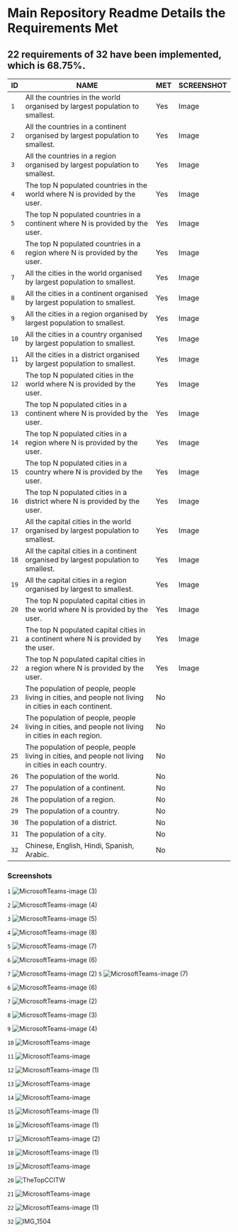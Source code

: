 # Main Repository Readme Details the Requirements Met

## 22 requirements of 32 have been implemented, which is 68.75%.

| ID | NAME | MET | SCREENSHOT |
| --- | --- | --- | ---|
| `1` | All the countries in the world organised by largest population to smallest. | Yes | Image |
| `2` | All the countries in a continent organised by largest population to smallest. | Yes | Image |
| `3` | All the countries in a region organised by largest population to smallest. | Yes | Image |
| `4` | The top N populated countries in the world where N is provided by the user. | Yes | Image |
| `5` | The top N populated countries in a continent where N is provided by the user. | Yes | Image |
| `6` | The top N populated countries in a region where N is provided by the user. | Yes | Image |
| `7` | All the cities in the world organised by largest population to smallest. | Yes | Image |
| `8` | All the cities in a continent organised by largest population to smallest. | Yes | Image |
| `9` | All the cities in a region organised by largest population to smallest. | Yes | Image |
| `10` | All the cities in a country organised by largest population to smallest. | Yes | Image |
| `11` | All the cities in a district organised by largest population to smallest. | Yes | Image |
| `12` | The top N populated cities in the world where N is provided by the user. | Yes | Image |
| `13` | The top N populated cities in a continent where N is provided by the user. | Yes | Image |
| `14` | The top N populated cities in a region where N is provided by the user. | Yes | Image |
| `15` | The top N populated cities in a country where N is provided by the user. | Yes | Image |
| `16` | The top N populated cities in a district where N is provided by the user. | Yes | Image |
| `17` | All the capital cities in the world organised by largest population to smallest. | Yes | Image |
| `18` | All the capital cities in a continent organised by largest population to smallest. | Yes | Image |
| `19` | All the capital cities in a region organised by largest to smallest. | Yes | Image |
| `20` | The top N populated capital cities in the world where N is provided by the user. | Yes | Image |
| `21` | The top N populated capital cities in a continent where N is provided by the user. | Yes | Image |
| `22` | The top N populated capital cities in a region where N is provided by the user. | Yes | Image |
| `23` | The population of people, people living in cities, and people not living in cities in each continent. | No | |
| `24` | The population of people, people living in cities, and people not living in cities in each region. | No | |
| `25` | The population of people, people living in cities, and people not living in cities in each country. | No | |
| `26` | The population of the world. | No | |
| `27` | The population of a continent. | No | |
| `28` | The population of a region. | No | |
| `29` | The population of a country. | No | |
| `30` | The population of a district. | No | |
| `31` | The population of a city. | No | |
| `32` | Chinese, English, Hindi, Spanish, Arabic. | No | |


### Screenshots
`1`
![MicrosoftTeams-image (3)](https://user-images.githubusercontent.com/75146656/165653469-71b003a9-0c5b-43cf-b772-798939b6b015.png)

`2`
![MicrosoftTeams-image (4)](https://user-images.githubusercontent.com/75146656/165653727-169f911f-4f7d-4c92-b651-af7a7515d6d4.png)

`3`
![MicrosoftTeams-image (5)](https://user-images.githubusercontent.com/75146656/165654187-1772343f-0538-4da5-b50f-24f2611d92a1.png)

`4`
![MicrosoftTeams-image (8)](https://user-images.githubusercontent.com/75146656/165655912-32bcacb0-0a31-45e7-9fbb-08fec94beb27.png)

`5`
![MicrosoftTeams-image (7)](https://user-images.githubusercontent.com/75146656/165655850-c4a99a98-d5db-4114-960e-32911b99eab4.png)

`6`
![MicrosoftTeams-image (6)](https://user-images.githubusercontent.com/75146656/165655774-5dd4d797-04ac-400a-bcfa-a840715b90cf.png)

`7`
![MicrosoftTeams-image (2)](https://user-images.githubusercontent.com/75146656/165637347-9ed5bff9-3477-4e5d-af7b-c5f8fc839df4.png)
`5`
![MicrosoftTeams-image (7)](https://user-images.githubusercontent.com/75146656/165655850-c4a99a98-d5db-4114-960e-32911b99eab4.png)

`6`
![MicrosoftTeams-image (6)](https://user-images.githubusercontent.com/75146656/165655774-5dd4d797-04ac-400a-bcfa-a840715b90cf.png)

`7`
![MicrosoftTeams-image (2)](https://user-images.githubusercontent.com/75146656/165637347-9ed5bff9-3477-4e5d-af7b-c5f8fc839df4.png)

`8`
![MicrosoftTeams-image (3)](https://user-images.githubusercontent.com/75146656/165637478-649d145d-ce30-4102-b287-fc98d0a5d8b2.png)

`9`
![MicrosoftTeams-image (4)](https://user-images.githubusercontent.com/75146656/165637566-58962c39-b1fd-4f50-8f28-e590b8d0d5ea.png)

`10`
![MicrosoftTeams-image](https://user-images.githubusercontent.com/75146656/165638339-aebff59b-eacd-4114-a32a-dd8cbb2a459b.png)

`11`
![MicrosoftTeams-image](https://user-images.githubusercontent.com/75146656/165641399-47241c3b-46cd-4c38-afdf-038ca7c8a255.png)

`12`
![MicrosoftTeams-image (1)](https://user-images.githubusercontent.com/75146656/165641558-45c97fdf-c404-4e58-9780-71684862f23e.png)

`13`
![MicrosoftTeams-image](https://user-images.githubusercontent.com/75146656/165643410-fdb3fd71-843f-48bf-8d7b-8733bbab3b38.png)

`14`
![MicrosoftTeams-image](https://user-images.githubusercontent.com/75146656/165646343-1c56fde2-975c-412f-b7b9-396d142c9d0a.png)

`15`
![MicrosoftTeams-image (1)](https://user-images.githubusercontent.com/75146656/165646445-f8eb0826-37d2-45e1-9d75-835a45af30e5.png)

`16`
![MicrosoftTeams-image (1)](https://user-images.githubusercontent.com/75146656/165643612-5814638b-64b3-4fe6-9425-9f4c1134568a.png)

`17`
![MicrosoftTeams-image (2)](https://user-images.githubusercontent.com/75146656/165653388-07afd20f-5441-4006-8f3b-e5de7e8d10a9.png)

`18`
![MicrosoftTeams-image (1)](https://user-images.githubusercontent.com/75146656/165653317-c52b0c65-667d-4e9c-87fd-f7e60ac2eb79.png)

`19`
![MicrosoftTeams-image](https://user-images.githubusercontent.com/75146656/165653219-c6ab210c-ee06-4f85-bd4f-770adf0a662c.png)

`20` 
![TheTopCCITW](https://user-images.githubusercontent.com/75146656/165623648-884ce2a1-8a3a-4993-8cb0-0ff8ede9c395.png)

`21` 
![MicrosoftTeams-image](https://user-images.githubusercontent.com/75146656/165636964-5b5587b4-1fbd-4c66-b443-51e1ac15ecf2.png)

`22` 
![MicrosoftTeams-image (1)](https://user-images.githubusercontent.com/75146656/165637180-614dda36-778e-4103-a500-8cb0ce1c9b64.png)

`32`
![IMG_1504](https://user-images.githubusercontent.com/75146656/165743664-38e44ec1-c7c2-4a0d-8ed2-d1cad02d6070.png)
